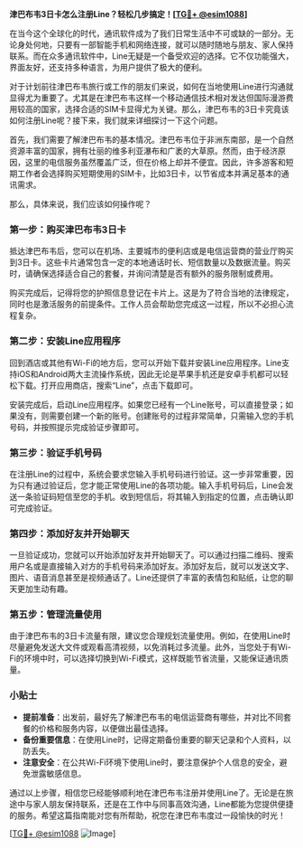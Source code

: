 **津巴布韦3日卡怎么注册Line？轻松几步搞定！[[TG💪+ @esim1088](https://t.me/s/esim1088)]**

在当今这个全球化的时代，通讯软件成为了我们日常生活中不可或缺的一部分。无论身处何地，只要有一部智能手机和网络连接，就可以随时随地与朋友、家人保持联系。而在众多通讯软件中，Line无疑是一个备受欢迎的选择。它不仅功能强大，界面友好，还支持多种语言，为用户提供了极大的便利。

对于计划前往津巴布韦旅行或工作的朋友们来说，如何在当地使用Line进行沟通就显得尤为重要了。尤其是在津巴布韦这样一个移动通信技术相对发达但国际漫游费用较高的国家，选择合适的SIM卡显得尤为关键。那么，津巴布韦的3日卡究竟该如何注册Line呢？接下来，我们就来详细探讨一下这个问题。

首先，我们需要了解津巴布韦的基本情况。津巴布韦位于非洲东南部，是一个自然资源丰富的国家，拥有壮丽的维多利亚瀑布和广袤的大草原。然而，由于经济原因，这里的电信服务虽然覆盖广泛，但在价格上却并不便宜。因此，许多游客和短期工作者会选择购买短期使用的SIM卡，比如3日卡，以节省成本并满足基本的通讯需求。

那么，具体来说，我们应该如何操作呢？

### 第一步：购买津巴布韦3日卡

抵达津巴布韦后，您可以在机场、主要城市的便利店或是电信运营商的营业厅购买到3日卡。这些卡片通常包含一定的本地通话时长、短信数量以及数据流量。购买时，请确保选择适合自己的套餐，并询问清楚是否有额外的服务限制或费用。

购买完成后，记得将您的护照信息登记在卡片上。这是为了符合当地的法律规定，同时也是激活服务的前提条件。工作人员会帮助您完成这一过程，所以不必担心流程复杂。

### 第二步：安装Line应用程序

回到酒店或其他有Wi-Fi的地方后，您可以开始下载并安装Line应用程序。Line支持iOS和Android两大主流操作系统，因此无论是苹果手机还是安卓手机都可以轻松下载。打开应用商店，搜索“Line”，点击下载即可。

安装完成后，启动Line应用程序。如果您已经有一个Line账号，可以直接登录；如果没有，则需要创建一个新的账号。创建账号的过程非常简单，只需输入您的手机号码，并按照提示完成验证步骤即可。

### 第三步：验证手机号码

在注册Line的过程中，系统会要求您输入手机号码进行验证。这一步非常重要，因为只有通过验证后，您才能正常使用Line的各项功能。输入手机号码后，Line会发送一条验证码短信至您的手机。收到短信后，将其输入到指定的位置，点击确认即可完成验证。

### 第四步：添加好友并开始聊天

一旦验证成功，您就可以开始添加好友并开始聊天了。可以通过扫描二维码、搜索用户名或是直接输入对方的手机号码来添加好友。添加好友后，就可以发送文字、图片、语音消息甚至是视频通话了。Line还提供了丰富的表情包和贴纸，让您的聊天更加生动有趣。

### 第五步：管理流量使用

由于津巴布韦的3日卡流量有限，建议您合理规划流量使用。例如，在使用Line时尽量避免发送大文件或观看高清视频，以免消耗过多流量。此外，当您处于有Wi-Fi的环境中时，可以选择切换到Wi-Fi模式，这样既能节省流量，又能保证通讯质量。

### 小贴士

- **提前准备**：出发前，最好先了解津巴布韦的电信运营商有哪些，并对比不同套餐的价格和服务内容，以便做出最佳选择。
- **备份重要信息**：在使用Line时，记得定期备份重要的聊天记录和个人资料，以防丢失。
- **注意安全**：在公共Wi-Fi环境下使用Line时，要注意保护个人信息的安全，避免泄露敏感信息。

通过以上步骤，相信您已经能够顺利地在津巴布韦注册并使用Line了。无论是在旅途中与家人朋友保持联系，还是在工作中与同事高效沟通，Line都能为您提供便捷的服务。希望这篇指南能对您有所帮助，祝您在津巴布韦度过一段愉快的时光！

[[TG💪+ @esim1088](https://t.me/s/esim1088) ![Image](https://i.postimg.cc/4NQfJmqS/Snipaste-2025-05-13-00-14-12.png)]